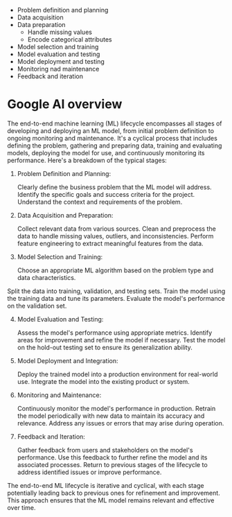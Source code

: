 * Problem definition and planning
* Data acquisition
* Data preparation
    * Handle missing values
    * Encode categorical attributes
* Model selection and training
* Model evaluation and testing
* Model deployment and testing
* Monitoring nad maintenance
* Feedback and iteration

# Google AI overview

The end-to-end machine learning (ML) lifecycle encompasses all stages of developing and deploying an ML model, from initial problem definition to ongoing monitoring and maintenance. It's a cyclical process that includes defining the problem, gathering and preparing data, training and evaluating models, deploying the model for use, and continuously monitoring its performance. 
Here's a breakdown of the typical stages:
1. Problem Definition and Planning: 

    Clearly define the business problem that the ML model will address.
    Identify the specific goals and success criteria for the project.
    Understand the context and requirements of the problem. 

2. Data Acquisition and Preparation: 

    Collect relevant data from various sources.
    Clean and preprocess the data to handle missing values, outliers, and inconsistencies.
    Perform feature engineering to extract meaningful features from the data. 

3. Model Selection and Training:

    Choose an appropriate ML algorithm based on the problem type and data characteristics. 

Split the data into training, validation, and testing sets. 
Train the model using the training data and tune its parameters. 
Evaluate the model's performance on the validation set. 

4. Model Evaluation and Testing: 

    Assess the model's performance using appropriate metrics.
    Identify areas for improvement and refine the model if necessary.
    Test the model on the hold-out testing set to ensure its generalization ability. 

5. Model Deployment and Integration: 

    Deploy the trained model into a production environment for real-world use.
    Integrate the model into the existing product or system. 

6. Monitoring and Maintenance: 

    Continuously monitor the model's performance in production.
    Retrain the model periodically with new data to maintain its accuracy and relevance.
    Address any issues or errors that may arise during operation. 

7. Feedback and Iteration: 

    Gather feedback from users and stakeholders on the model's performance.
    Use this feedback to further refine the model and its associated processes.
    Return to previous stages of the lifecycle to address identified issues or improve performance. 

The end-to-end ML lifecycle is iterative and cyclical, with each stage potentially leading back to previous ones for refinement and improvement. This approach ensures that the ML model remains relevant and effective over time. 